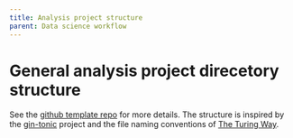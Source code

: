 ```yaml
---
title: Analysis project structure
parent: Data science workflow
---
```


# General analysis project direcetory structure

See the [github template repo](https://github.com/Fred-Hutch-Innovation-Lab/analysis_project_template) for more details. The structure is inspired by the [gin-tonic](https://gin-tonic.netlify.app/standard/) project and the file naming conventions of [The Turing Way](https://book.the-turing-way.org/reproducible-research/rdm/rdm-storage#rr-rdm-storage-organisation).
